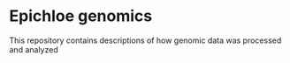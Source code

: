 # Epichloe genomics
 This repository contains descriptions of how genomic data was processed and analyzed
